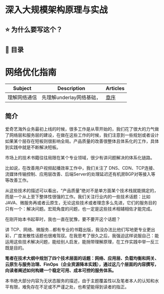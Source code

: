 # 深入大规模架构原理与实战

## ⭐️ 为什么要写这个？


## 📖 目录

# 网络优化指南

| Subject | Description | Articles |
|:-------:|:-------:|:------|
|理解网络通信| 先理解underlay网络基础， |[章序](chapter1/intro.md)|





## 简介


爱奇艺海外业务最初上线的时候，很多工作是从零开始的，我们花了很大的力气做了网络层和服务层的建设，在做在这些工作的时候，我们注意到一些规划或者设计如果某个层存在短板则很影响全局。产品质量的改善很整体且体系化的工作，具体到实践中就是不断解决短板。

市场上的技术书籍往往局限在某个专业领域，很少有讲问题解决的体系化链路。

比如说，在改善用户视频起播效率工作中，我们关注了 DNS、CDN、TCP连接、流媒体传输控制、应用层改善、后端Server的处理延迟还有机房BGP对等接入等等改善工作。

从这些技术的描述可以看出，“产品质量”绝对不是单方面某个技术栈就能搞定的，而是一个从上至下整体性很强的工作。我们关注行业内的一些技术话题：比如JAVA、微服务再或者云原生，无论这些技术或者理念多么先进，它们的服务目的只有一个：解决问题。宏观角度的问题，也一定是这些技术相辅相佐才能完成。

在刚开始本书起草时，我也一直在犹豫，要不要开这个话题？

讲 TCP、网络、微服务...都有专业的书籍出版，我没办法比他们写地更专业更出彩，广度发散性话题也很难驾驭。在我思考了很久之后，我强迫这样说服自己：能运用这些技术解决问题，能给别人启发，能捎带理解原理，在工作实践中举一反三既是目的。

**笔者在技术大纲中规划了四个技术层面的话题：网络、应用层、负载均衡和网关、云原生与服务治理、FinOps（企业资源降本实践），通过这几个层面的内容撰写，向读者阐述如何构建一个稳定可用、成本可控的服务体系。**

本书绝大部分内容为无状态服务的描述，由于主题覆盖性以及笔者本人的认知和水平有限，难免存在不足或不严谨之处，也希望能得到读者的指正。

